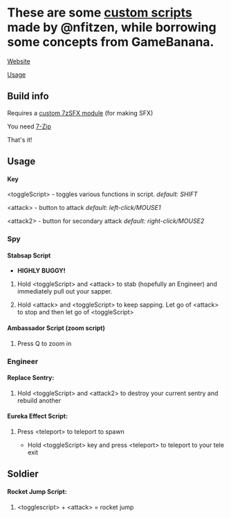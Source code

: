 # These are some [custom scripts](//github.com/nfitzen/tf2-content/releases/latest) made by @nfitzen, while borrowing some concepts from GameBanana.
[Website](//nathaniel.fitzenrider.com/tf2-content/)

[Usage](#usage)

## Build info

Requires a [custom 7zSFX module](//github.com/OlegScherbakov/7zSFX) (for making SFX)

You need [7-Zip](//www.7-zip.org/)

That's it!


## Usage

#### Key
&lt;toggleScript&gt; \- toggles various functions in script. _default: SHIFT_

&lt;attack&gt; \- button to attack _default: left\-click/MOUSE1_

&lt;attack2&gt; \- button for secondary attack _default: right\-click/MOUSE2_

### Spy

#### Stabsap Script
 - **<span class="u">HIGHLY BUGGY!</span>**
 
1. Hold &lt;toggleScript&gt; and &lt;attack&gt; to stab \(hopefully an Engineer\) and immediately pull out your sapper.
 
2. Hold &lt;attack&gt; and &lt;toggleScript&gt; to keep sapping. Let go of &lt;attack&gt; to stop and then let go of &lt;toggleScript&gt;

#### Ambassador Script (zoom script)

1. Press Q to zoom in

### Engineer

#### Replace Sentry:

1. Hold &lt;toggleScript&gt; and &lt;attack2&gt; to destroy your current sentry and rebuild another

#### Eureka Effect Script:

1. Press &lt;teleport&gt; to teleport to spawn

   * Hold &lt;toggleScript&gt; key and press &lt;teleport&gt; to teleport to your tele exit

Soldier
---
#### Rocket Jump Script:

1. &lt;togglescript&gt; + &lt;attack&gt; = rocket jump